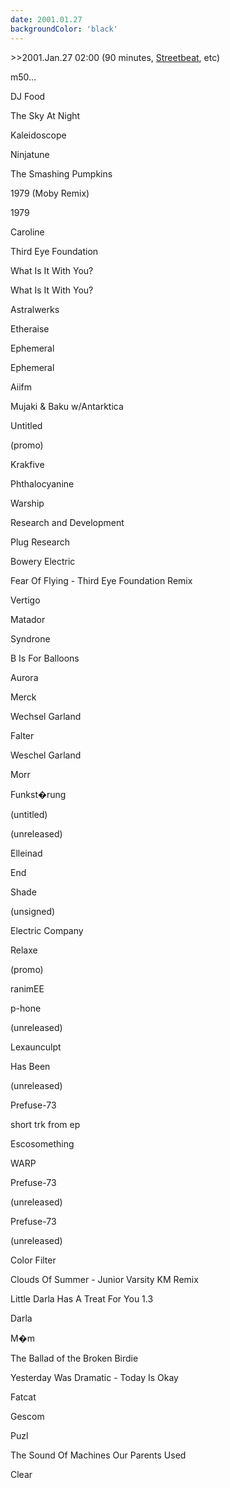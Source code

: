 ```yaml
---
date: 2001.01.27
backgroundColor: 'black'
---
```


\>>2001.Jan.27 02:00 (90 minutes, [Streetbeat](http://www.wnur.org/), etc)

m50...

DJ Food

The Sky At Night

Kaleidoscope

Ninjatune

The Smashing Pumpkins

1979 (Moby Remix)

1979

Caroline

Third Eye Foundation

What Is It With You?

What Is It With You?

Astralwerks

Etheraise

Ephemeral

Ephemeral

Aiifm

Mujaki & Baku w/Antarktica

Untitled

(promo)

Krakfive

Phthalocyanine

Warship

Research and Development

Plug Research

Bowery Electric

Fear Of Flying - Third Eye Foundation Remix

Vertigo

Matador

Syndrone

B Is For Balloons

Aurora

Merck

Wechsel Garland

Falter

Weschel Garland

Morr

Funkst�rung

(untitled)

(unreleased)

Elleinad

End

Shade

(unsigned)

Electric Company

Relaxe

(promo)

ranimEE

p-hone

(unreleased)

Lexaunculpt

Has Been

(unreleased)

Prefuse-73

short trk from ep

Escosomething

WARP

Prefuse-73

(unreleased)

Prefuse-73

(unreleased)

Color Filter

Clouds Of Summer - Junior Varsity KM Remix

Little Darla Has A Treat For You 1.3

Darla

M�m

The Ballad of the Broken Birdie

Yesterday Was Dramatic - Today Is Okay

Fatcat

Gescom

Puzl

The Sound Of Machines Our Parents Used

Clear